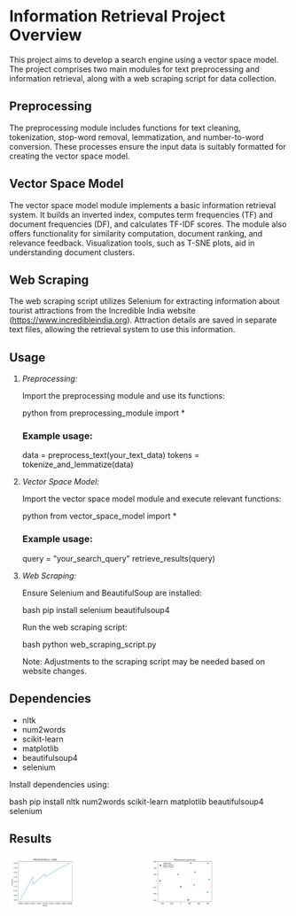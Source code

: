 # Information Retrieval Project Overview

This project aims to develop a search engine using a vector space model. The project comprises two main modules for text preprocessing and information retrieval, along with a web scraping script for data collection.

## Preprocessing

The preprocessing module includes functions for text cleaning, tokenization, stop-word removal, lemmatization, and number-to-word conversion. These processes ensure the input data is suitably formatted for creating the vector space model.

## Vector Space Model

The vector space model module implements a basic information retrieval system. It builds an inverted index, computes term frequencies (TF) and document frequencies (DF), and calculates TF-IDF scores. The module also offers functionality for similarity computation, document ranking, and relevance feedback. Visualization tools, such as T-SNE plots, aid in understanding document clusters.

## Web Scraping

The web scraping script utilizes Selenium for extracting information about tourist attractions from the Incredible India website (https://www.incredibleindia.org). Attraction details are saved in separate text files, allowing the retrieval system to use this information.

## Usage

1. *Preprocessing:*

   Import the preprocessing module and use its functions:

   python
   from preprocessing_module import *

   ### Example usage:
   data = preprocess_text(your_text_data)
   tokens = tokenize_and_lemmatize(data)
   

2. *Vector Space Model:*

   Import the vector space model module and execute relevant functions:

   python
   from vector_space_model import *

   ### Example usage:
   query = "your_search_query"
   retrieve_results(query)
   

3. *Web Scraping:*

   Ensure Selenium and BeautifulSoup are installed:

   bash
   pip install selenium beautifulsoup4
   

   Run the web scraping script:

   bash
   python web_scraping_script.py
   

   Note: Adjustments to the scraping script may be needed based on website changes.

## Dependencies

- nltk
- num2words
- scikit-learn
- matplotlib
- beautifulsoup4
- selenium

Install dependencies using:

bash
pip install nltk num2words scikit-learn matplotlib beautifulsoup4 selenium


## Results

<div align="center" style="display:grid; grid-template-columns: 1fr 1fr;">
  <img src="./images/Figure_1.png" width="50%">
  <img src="./images/Figure_1-3.png" width="50%">
</div>


<!-- Iteration-1
![Image 1](./images/Figure_1-2.png) ![Image 2](./images/Figure_1-1.png)

Iteration-2
![Image 1](./images/Figure_1.png) ![Image 2](./images/Figure_1-3.png) -->